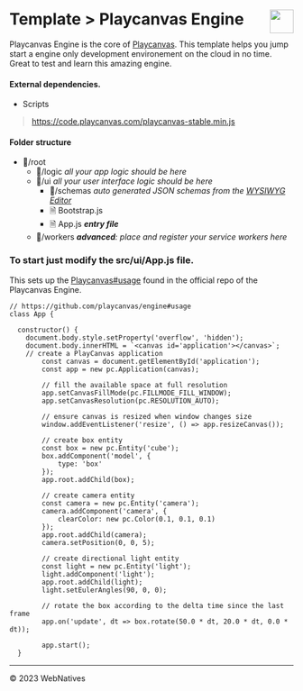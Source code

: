 # Template > Playcanvas Engine<img src="https://webnatives.oneflagstudio.com/assets/images/logo.png" width="42" align="right"/>
Playcanvas Engine is the core of [Playcanvas](https://playcanvas.com). This template helps you jump start a engine only development environement on the cloud in no time. Great to test and learn this amazing engine.
#### External dependencies.
- Scripts
> https://code.playcanvas.com/playcanvas-stable.min.js

#### Folder structure
- 📁/root
    - 📁/logic *all your app logic should be here*
    - 📁/ui *all your user interface logic should be here*
        - 📁/schemas *auto generated JSON schemas from the [WYSIWYG Editor](/docs/guides_wysiwyg)*
        - 🗎 Bootstrap.js
        - 🗎 App.js *__entry file__*
    - 📁/workers *__advanced__: place and register your service workers here*

### To start just modify the src/ui/App.js file.
This sets up the [Playcanvas#usage](https://github.com/playcanvas/engine#usage) found in the official repo of  the Playcanvas Engine.
```
// https://github.com/playcanvas/engine#usage
class App {

  constructor() {
    document.body.style.setProperty('overflow', 'hidden');
    document.body.innerHTML = `<canvas id='application'></canvas>`;
    // create a PlayCanvas application
        const canvas = document.getElementById('application');
        const app = new pc.Application(canvas);

        // fill the available space at full resolution
        app.setCanvasFillMode(pc.FILLMODE_FILL_WINDOW);
        app.setCanvasResolution(pc.RESOLUTION_AUTO);

        // ensure canvas is resized when window changes size
        window.addEventListener('resize', () => app.resizeCanvas());

        // create box entity
        const box = new pc.Entity('cube');
        box.addComponent('model', {
            type: 'box'
        });
        app.root.addChild(box);

        // create camera entity
        const camera = new pc.Entity('camera');
        camera.addComponent('camera', {
            clearColor: new pc.Color(0.1, 0.1, 0.1)
        });
        app.root.addChild(camera);
        camera.setPosition(0, 0, 5);

        // create directional light entity
        const light = new pc.Entity('light');
        light.addComponent('light');
        app.root.addChild(light);
        light.setEulerAngles(90, 0, 0);

        // rotate the box according to the delta time since the last frame
        app.on('update', dt => box.rotate(50.0 * dt, 20.0 * dt, 0.0 * dt));

        app.start();
  }
```

---------------------------
© 2023 WebNatives
